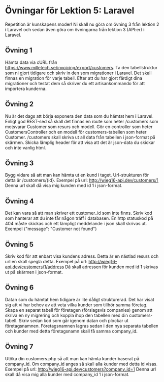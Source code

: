 # Övningar för Lektion 5: Laravel
Repetition är kunskapens moder!
Ni skall nu göra om övning 3 från lektion 2 i Laravel och sedan även göra om övningarna från lektion 3 (API:er) i Laravel.
## Övning 1
Hämta data via cURL från https://www.milletech.se/invoicing/export/customers.
Ta den tabellstruktur som ni gjort tidigare och skriv in den som migrationer i Laravel.
Det skall finnas en migration för varje tabell.
Efter att du har gjort färdigt dina migrationer och testat dem så skriver du ett artisankommando för att importera kunderna.
## Övning 2
Nu är det dags att börja exponera den data som du hämtat hem i Laravel.
Enligt god REST-sed så skall det finnas en route som heter /customers som motsvarar Customer som resurs och modell.
Gör en controller som heter CustomersController och en modell för customers-tabellen som heter Customer.
/customers skall skriva ut all data från tabellen i json-format på skärmen.
Skicka lämplig header för att visa att det är json-data du skickar och inte vanlig html.
## Övning 3
Bygg vidare så att man kan hämta ut en kund i taget.
Url-strukturen för detta är /customers/{id}.
Exempel på url: http://wieg16-api.dev/customers/1
Denna url skall då visa mig kunden med id 1 i json-format.
## Övning 4
Det kan vara så att man skriver ett customer_id som inte finns.
Skriv kod som hanterar att du inte får någon träff i databasen.
En http statuskod på 404 måste skickas och ett lämpligt meddelande i json skall skrivas ut.
Exempel {"message": "Customer not found"}
## Övning 5
Skriv kod för att enbart visa kundens adress.
Detta är en nästlad resurs och url:en skall spegla detta.
Exempel på url: http://wieg16-api.dev/customers/1/address
Då skall adressen för kunden med id 1 skrivas ut på skärmen i json-format.
## Övning 6
Datan som du hämtat hem tidigare är lite dåligt strukturerad. Det har visat sig att vi har behov av att veta vilka kunder som tillhör samma företag.
Skapa en separat tabell för företagen (förslagsvis companies) genom att skriva en ny migrering och koppla ihop den tabellen med din customers-tabell.
Skriv sedan kod som går igenom datan och plockar ut företagsnamnen.
Företagsnamnen lagras sedan i den nya separata tabellen och kunder med detta företagsnamn skall få samma company_id.
## Övning 7
Utöka din customers.php så att man kan hämta kunder baserat på company_id.
Om company_id anges så skall alla kunder med detta id visas.
Exempel på url: http://wieg16-api.dev/customers?company_id=1
Denna url skall då visa mig alla kunder med company_id 1 i json-format.